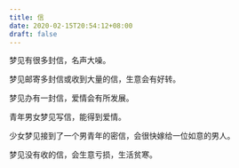 ```yaml
---
title: 信
date: 2020-02-15T20:54:12+08:00
draft: false
---
```


梦见有很多封信，名声大噪。<br>


梦见邮寄多封信或收到大量的信，生意会有好转。<br>


梦见办有一封信，爱情会有所发展。<br>


青年男女梦见写信，能得到爱情。<br>


少女梦见接到了一个男青年的密信，会很快嫁给一位如意的男人。<br>


梦见没有收的信，会生意亏损，生活贫寒。<br>
